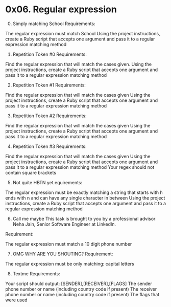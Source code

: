# 0x06. Regular expression

0. Simply matching School
	Requirements:

The regular expression must match School
Using the project instructions, create a Ruby script that accepts one argument 
and pass it to a regular expression matching method

1. Repetition Token #0
	Requirements:

Find the regular expression that will match the cases given.
Using the project instructions, create a Ruby script that accepts one argument 
and pass it to a regular expression matching method

2. Repetition Token #1
	Requirements:

Find the regular expression that will match the cases given
Using the project instructions, create a Ruby script that accepts one argument 
and pass it to a regular expression matching method

3. Repetition Token #2
	Requirements:

Find the regular expression that will match the cases given
Using the project instructions, create a Ruby script that accepts one argument 
and pass it to a regular expression matching method

4. Repetition Token #3
	Requirements:

Find the regular expression that will match the cases given
Using the project instructions, create a Ruby script that accepts one argument 
and pass it to a regular expression matching method
Your regex should not contain square brackets

5. Not quite HBTN yet
	equirements:

The regular expression must be exactly matching a string that starts with h ends with n 
and can have any single character in between
Using the project instructions, create a Ruby script that accepts one argument 
and pass it to a regular expression matching method

6. Call me maybe
	This task is brought to you by a professional advisor Neha Jain, Senior Software Engineer at LinkedIn.

Requirement:

The regular expression must match a 10 digit phone number

7. OMG WHY ARE YOU SHOUTING?
	Requirement:

The regular expression must be only matching: capital letters

8. Textme
	Requirements:

Your script should output: [SENDER],[RECEIVER],[FLAGS]
The sender phone number or name (including country code if present)
The receiver phone number or name (including country code if present)
The flags that were used
